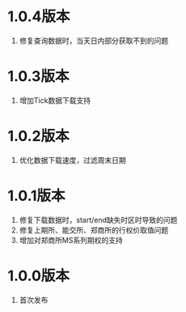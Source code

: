 # 1.0.4版本

1. 修复查询数据时，当天日内部分获取不到的问题

# 1.0.3版本

1. 增加Tick数据下载支持

# 1.0.2版本

1. 优化数据下载速度，过滤周末日期

# 1.0.1版本

1. 修复下载数据时，start/end缺失时区时导致的问题
2. 修复上期所、能交所、郑商所的行权价取值问题
3. 增加对郑商所MS系列期权的支持

# 1.0.0版本

1. 首次发布